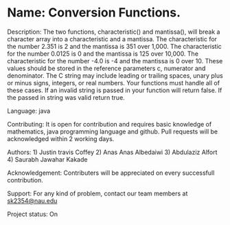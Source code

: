 # Name: Conversion Functions.
Description: The two functions, characteristic() and mantissa(), will break a character array into a characteristic and a mantissa. The characteristic for the number 2.351 is 2 and the mantissa is 351 over 1,000. The characteristic for the number 0.0125 is 0 and the mantissa is 125 over 10,000. The characteristic for the number -4.0 is -4 and the mantissa is 0 over 10. These values should be stored in the reference parameters c, numerator and denominator. The C string may include leading or trailing spaces, unary plus or minus signs, integers, or real numbers. Your functions must handle all of these cases. If an invalid string is passed in your function will return false. If the passed in string was valid return true.

Language: java

Contributing: It is open for contribution and requires basic knowledge of mathematics, java programming language and github. Pull requests will be acknowledged within 2 working days.

Authors: 1) Justin travis Coffey 2) Anas Anas Albedaiwi 3) Abdulaziz Alfort 4) Saurabh Jawahar Kakade

Acknowledgement: Contributers will be appreciated on every successfull contribution.

Support: For any kind of problem, contact our team members at sk2354@nau.edu

Project status: On
